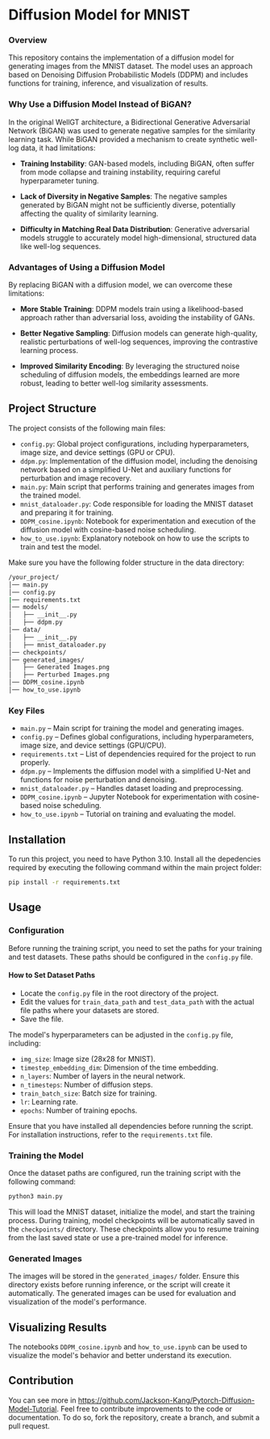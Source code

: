 # Diffusion Model for MNIST

### Overview

This repository contains the implementation of a diffusion model for generating images from the MNIST dataset. The model uses an approach based on Denoising Diffusion Probabilistic Models (DDPM) and includes functions for training, inference, and visualization of results.

### Why Use a Diffusion Model Instead of BiGAN?

In the original WellGT architecture, a Bidirectional Generative Adversarial Network (BiGAN) was used to generate negative samples for the similarity learning task. While BiGAN provided a mechanism to create synthetic well-log data, it had limitations:

- **Training Instability**: GAN-based models, including BiGAN, often suffer from mode collapse and training instability, requiring careful hyperparameter tuning.

- **Lack of Diversity in Negative Samples**: The negative samples generated by BiGAN might not be sufficiently diverse, potentially affecting the quality of similarity learning.

- **Difficulty in Matching Real Data Distribution**: Generative adversarial models struggle to accurately model high-dimensional, structured data like well-log sequences.

### Advantages of Using a Diffusion Model

By replacing BiGAN with a diffusion model, we can overcome these limitations:

- **More Stable Training**: DDPM models train using a likelihood-based approach rather than adversarial loss, avoiding the instability of GANs.

- **Better Negative Sampling**: Diffusion models can generate high-quality, realistic perturbations of well-log sequences, improving the contrastive learning process.

- **Improved Similarity Encoding**: By leveraging the structured noise scheduling of diffusion models, the embeddings learned are more robust, leading to better well-log similarity assessments.

## Project Structure

The project consists of the following main files:

- `config.py`: Global project configurations, including hyperparameters, image size, and device settings (GPU or CPU).
- `ddpm.py`: Implementation of the diffusion model, including the denoising network based on a simplified U-Net and auxiliary functions for perturbation and image recovery.
- `main.py`: Main script that performs training and generates images from the trained model.
- `mnist_dataloader.py`: Code responsible for loading the MNIST dataset and preparing it for training.
- `DDPM_cosine.ipynb`: Notebook for experimentation and execution of the diffusion model with cosine-based noise scheduling.
- `how_to_use.ipynb`: Explanatory notebook on how to use the scripts to train and test the model.

Make sure you have the following folder structure in the data directory:

```bash
/your_project/
│── main.py                  
│── config.py  
|── requirements.txt
│── models/
│   ├── __init__.py          
│   ├── ddpm.py              
│── data/
│   ├── __init__.py          
│   ├── mnist_dataloader.py  
│── checkpoints/
│── generated_images/
│   ├── Generated Images.png          
│   ├── Perturbed Images.png
│── DDPM_cosine.ipynb
│── how_to_use.ipynb
```

### Key Files
- `main.py` – Main script for training the model and generating images.
- `config.py` – Defines global configurations, including hyperparameters, image size, and device settings (GPU/CPU).
- `requirements.txt` – List of dependencies required for the project to run properly.
- `ddpm.py` – Implements the diffusion model with a simplified U-Net and functions for noise perturbation and denoising.
- `mnist_dataloader.py` – Handles dataset loading and preprocessing.
- `DDPM_cosine.ipynb` – Jupyter Notebook for experimentation with cosine-based noise scheduling.
- `how_to_use.ipynb` – Tutorial on training and evaluating the model.

## Installation

To run this project, you need to have Python 3.10. Install all the depedencies required by executing the following command within the main project folder:

```bash
pip install -r requirements.txt
```

## Usage

### Configuration

Before running the training script, you need to set the paths for your training and test datasets. These paths should be configured in the `config.py` file.

#### How to Set Dataset Paths

- Locate the `config.py` file in the root directory of the project.
- Edit the values for `train_data_path` and `test_data_path` with the actual file paths where your datasets are stored.
- Save the file.

The model's hyperparameters can be adjusted in the `config.py` file, including:

- `img_size`: Image size (28x28 for MNIST).
- `timestep_embedding_dim`: Dimension of the time embedding.
- `n_layers`: Number of layers in the neural network.
- `n_timesteps`: Number of diffusion steps.
- `train_batch_size`: Batch size for training.
- `lr`: Learning rate.
- `epochs`: Number of training epochs.

Ensure that you have installed all dependencies before running the script. For installation instructions, refer to the `requirements.txt` file.

### Training the Model

Once the dataset paths are configured, run the training script with the following command:

```bash
python3 main.py
```

This will load the MNIST dataset, initialize the model, and start the training process. During training, model checkpoints will be automatically saved in the `checkpoints/` directory. These checkpoints allow you to resume training from the last saved state or use a pre-trained model for inference.

### Generated Images

The images will be stored in the `generated_images/` folder. Ensure this directory exists before running inference, or the script will create it automatically. The generated images can be used for evaluation and visualization of the model's performance.

## Visualizing Results

The notebooks `DDPM_cosine.ipynb` and `how_to_use.ipynb` can be used to visualize the model's behavior and better understand its execution.


## Contribution

You can see more in https://github.com/Jackson-Kang/Pytorch-Diffusion-Model-Tutorial. Feel free to contribute improvements to the code or documentation. To do so, fork the repository, create a branch, and submit a pull request.

